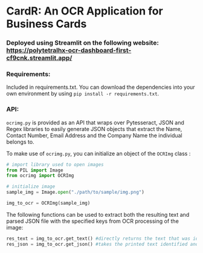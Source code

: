 # CardR: An OCR Application for Business Cards
### Deployed using Streamlit on the following website: https://polytetralhx-ocr-dashboard-first-cf9cnk.streamlit.app/

### Requirements: 

Included in requirements.txt. You can download the dependencies into your own environment by using `pip install -r requirements.txt`.

### API: 

`ocrimg.py` is provided as an API that wraps over Pytesseract, JSON and Regex libraries to easily generate JSON objects that extract the Name, Contact Number, Email Address and the Company Name the individual belongs to.

To make use of `ocrimg.py`, you can initialize an object of the `OCRImg` class :

```python
# import library used to open images
from PIL import Image
from ocrimg import OCRImg

# initialize image
sample_img = Image.open("./path/to/sample/img.png")

img_to_ocr = OCRImg(sample_img)
```

The following functions can be used to extract both the resulting text and parsed JSON file with the specified keys from OCR processing of the image:

```python
res_text = img_to_ocr.get_text() #directly returns the text that was identified by the OCR engine
res_json = img_to_ocr.get_json() #takes the printed text identified and performs regex to obtain the name, contact, email and company in the scanned image
```

